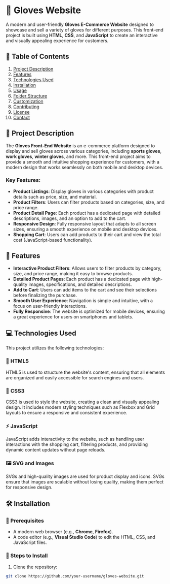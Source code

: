 # 🧤 Gloves Website

A modern and user-friendly **Gloves E-Commerce Website** designed to showcase and sell a variety of gloves for different purposes. This front-end project is built using **HTML**, **CSS**, and **JavaScript** to create an interactive and visually appealing experience for customers.

## 🌟 Table of Contents

1. [Project Description](#project-description)
2. [Features](#features)
3. [Technologies Used](#technologies-used)
4. [Installation](#installation)
5. [Usage](#usage)
6. [Folder Structure](#folder-structure)
7. [Customization](#customization)
8. [Contributing](#contributing)
9. [License](#license)
10. [Contact](#contact)

## 📝 Project Description

The **Gloves Front-End Website** is an e-commerce platform designed to display and sell gloves across various categories, including **sports gloves**, **work gloves**, **winter gloves**, and more. This front-end project aims to provide a smooth and intuitive shopping experience for customers, with a modern design that works seamlessly on both mobile and desktop devices.

### Key Features:

- **Product Listings**: Display gloves in various categories with product details such as price, size, and material.
- **Product Filters**: Users can filter products based on categories, size, and price range.
- **Product Detail Page**: Each product has a dedicated page with detailed descriptions, images, and an option to add to the cart.
- **Responsive Design**: Fully responsive layout that adapts to all screen sizes, ensuring a smooth experience on mobile and desktop devices.
- **Shopping Cart**: Users can add products to their cart and view the total cost (JavaScript-based functionality).

## 🚀 Features

- **Interactive Product Filters**: Allows users to filter products by category, size, and price range, making it easy to browse products.
- **Detailed Product Pages**: Each product has a dedicated page with high-quality images, specifications, and detailed descriptions.
- **Add to Cart**: Users can add items to the cart and see their selections before finalizing the purchase.
- **Smooth User Experience**: Navigation is simple and intuitive, with a focus on user-friendly interactions.
- **Fully Responsive**: The website is optimized for mobile devices, ensuring a great experience for users on smartphones and tablets.

## 💻 Technologies Used

This project utilizes the following technologies:

### 📝 **HTML5**  
HTML5 is used to structure the website's content, ensuring that all elements are organized and easily accessible for search engines and users.

### 🎨 **CSS3**  
CSS3 is used to style the website, creating a clean and visually appealing design. It includes modern styling techniques such as Flexbox and Grid layouts to ensure a responsive and consistent experience.

### ⚡ **JavaScript**  
JavaScript adds interactivity to the website, such as handling user interactions with the shopping cart, filtering products, and providing dynamic content updates without page reloads.

### 🖼️ **SVG and Images**  
SVGs and high-quality images are used for product display and icons. SVGs ensure that images are scalable without losing quality, making them perfect for responsive design.

## 🛠️ Installation

### 🔧 Prerequisites

- A modern web browser (e.g., **Chrome**, **Firefox**).
- A code editor (e.g., **Visual Studio Code**) to edit the HTML, CSS, and JavaScript files.

### 📝 Steps to Install

1. Clone the repository:

```bash
git clone https://github.com/your-username/gloves-website.git
